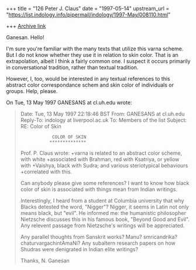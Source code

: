 +++
title = "126 Peter J. Claus"
date = "1997-05-14"
upstream_url = "https://list.indology.info/pipermail/indology/1997-May/008110.html"

+++
[Archive link](https://list.indology.info/pipermail/indology/1997-May/008110.html)


Ganesan.  Hello!

I'm sure you're familiar with the many texts that utilize this varna
scheme.  But I do not know whether they use it in relation to skin color.
That is an extrapolation, albeit I think a fairly common one. I suspect it
occurs primarily in conversational tradition, rather than textual
tradition. 

However, I, too, would be interested in any textual references
to this abstract color correspondance schem and skin color of individuals
or groups.  Help, please.


On Tue, 13 May 1997 GANESANS at cl.uh.edu wrote:

> Date: Tue, 13 May 1997 22:18:46 BST
> From: GANESANS at cl.uh.edu
> Reply-To: indology at liverpool.ac.uk
> To: Members of the list <indology at liverpool.ac.uk>
> Subject: RE: Color of Skin
> 
> 
>                 COLOR OF SKIN
>                **************
> 
> Prof. P. Claus wrote:
> +varna is related to an abstract color scheme, with white
> +associated with Brahman, red with Ksatriya, or yellow with
> +Vaishya, black with Sudra; and various steriotypical behaviours
> +correlated with this.
> 
> Can anybody please give some references? I want to know how black color
> of skin is associated with things mean from Indian writings.
> 
> Interestingly, I heard from a student at Columbia university that
> why Blacks detested the word, "Nigger"? Nigger, it seems in Latin
>  not only means black, but "evil". He informed me: the humanistic philosopher
> Nietzsche discusses this in his famous book, "Beyond Good
> and Evil". Any relevent passage from Nietzsche's writings will be appreciated.
> 
> Any parallel thoughts from Sanskrit works? Manu? smricandrika?
> chaturvargachintAmaNi? Any subaltern research papers on how Shudras 
> were denigrated in Indian elite writings?
> 
> Thanks,
> N. Ganesan
> 
> 
> 





